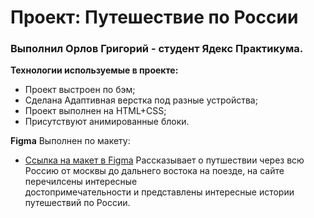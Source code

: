 # Проект: Путешествие по России

### Выполнил Орлов Григорий - студент Ядекс Практикума.

**Технологии используемые в проекте:**
* Проект выстроен по бэм;
* Сделана Адаптивная верстка под разные устройства;
* Проект выполнен на HTML+CSS;
* Присутствуют анимированные блоки.

**Figma**
Выполнен по макету:
* [Ссылка на макет в Figma](https://www.figma.com/file/5S2WSbEFL6awjVWJ0NWL8Q/Sprint-3_-Russia-_-desktop-mobile?node-id=28503%3A0)
Рассказывает о путшествии через всю Россию от москвы до дальнего востока на поезде, на сайте перечилсены интересные  
достопримечательности и представлены интересные истории путешествий по России.
